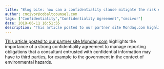 ```yaml
---
title: "Blog bite: how can a confidentiality clause mitigate the risk of hiring third-party consultants?"
author: cmcivor@cobaltcounsel.com
tags: ["Confidentiality","Confidentiality Agreement","cmcivor"]
date: 2018-06-11 16:51:55
description: "This article posted to our partner site Mondaq.com highlights the importance of a strong confidentiality agreement to manage reporting obligations that a consultant entrusted with confidential infor..."
---
```


[This article posted to our partner site Mondaq.com](http://www.mondaq.com/unitedstates/x/234984/Environmental+Law/Agreements+With+Outside+Consultants+The+Importance+Of+Confidentiality+Clauses) highlights the importance of a strong confidentiality agreement to manage reporting obligations that a consultant entrusted with confidential information may have to third parties, for example to the government in the context of environmental hazards.